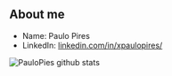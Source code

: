 
##  About me

- Name: Paulo Pires
- LinkedIn: [linkedin.com/in/xpaulopires/](https://www.linkedin.com/in/xpaulopires/)

![PauloPies github stats](https://github-readme-stats.vercel.app/api?username=papires-linux&show_icons=true&theme=radical)
